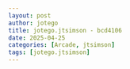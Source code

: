 ```yaml
---
layout: post
author: jotego
title: jotego.jtsimson - bcd4106
date: 2025-04-25
categories: [Arcade, jtsimson]
tags: [jotego.jtsimson]
---
```


